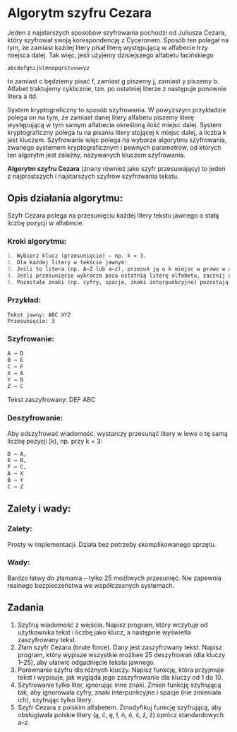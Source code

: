 # Algorytm szyfru Cezara

Jeden z najstarszych sposobów szyfrowania pochodzi od Juliusza Cezara, 
który szyfrował swoją korespondencję z Cyceronem. Sposób ten polegał na tym, 
że zamiast każdej litery pisał literę występującą w alfabecie trzy miejsca dalej. 
Tak więc, jeśli użyjemy dzisiejszego alfabetu łacińskiego

   `abcdefghijklmnopqrstuvwxyz`

to zamiast c będziemy pisać f, zamiast g piszemy j, zamiast y piszemy b. 
Alfabet traktujemy cyklicznie, tzn. po ostatniej literze z następuje ponownie litera a itd.

System kryptograficzny to sposób szyfrowania. W powyższym przykładzie polega on na tym, 
że zamiast danej litery alfabetu piszemy literę występującą w tym samym alfabecie określoną 
ilość miejsc dalej. System kryptograficzny polega tu na pisaniu litery stojącej k miejsc 
dalej, a liczba k jest kluczem. Szyfrowanie więc polega na wyborze algorytmu szyfrowania, 
zwanego systemem kryptograficznym i pewnych parametrów, od których ten algorytm 
jest zależny, nazywanych kluczem szyfrowania.

**Algorytm szyfru Cezara** (znany również jako szyfr przesuwający) to jeden z najprostszych 
i najstarszych szyfrów szyfrowania tekstu. 

## Opis działania algorytmu:

Szyfr Cezara polega na przesunięciu każdej litery tekstu jawnego o stałą liczbę pozycji 
w alfabecie.

### Kroki algorytmu:
```markdown
1. Wybierz klucz (przesunięcie) – np. k = 3.
2. Dla każdej litery w tekście jawnym:
3. Jeśli to litera (np. A–Z lub a–z), przesuń ją o k miejsc w prawo w alfabecie.
4. Jeśli przesunięcie wykracza poza ostatnią literę alfabetu, zacznij od początku (czyli alfabet działa cyklicznie).
5. Pozostałe znaki (np. cyfry, spacje, znaki interpunkcyjne) pozostają niezmienione.
```

### Przykład:
    Tekst jawny: ABC XYZ
    Przesunięcie: 3

### Szyfrowanie:
```markdown
A → D
B → E
C → F
X → A
Y → B
Z → C
```
Tekst zaszyfrowany: DEF ABC

### Deszyfrowanie:

Aby odszyfrować wiadomość, wystarczy przesunąć litery w lewo o tę samą liczbę pozycji (k), 
np. przy k = 3: 
```markdown
D → A, 
E → B, 
F → C, 
A → X
B → Y
C → Z
```

## Zalety i wady:

### Zalety:

Prosty w implementacji.
Działa bez potrzeby skomplikowanego sprzętu.

### Wady:

Bardzo łatwy do złamania – tylko 25 możliwych przesunięć.
Nie zapewnia realnego bezpieczeństwa we współczesnych systemach.



## Zadania

1. Szyfruj wiadomość z wejścia. Napisz program, który wczytuje od użytkownika tekst 
i liczbę jako klucz, a następnie wyświetla zaszyfrowany tekst. 
2. Złam szyfr Cezara (brute force). Dany jest zaszyfrowany tekst. Napisz program, 
który wypisze wszystkie możliwe 25 deszyfrowań (dla kluczy 1–25), aby ułatwić 
odgadnięcie tekstu jawnego.
3. Porównanie szyfru dla różnych kluczy. Napisz funkcję, która przyjmuje tekst 
i wypisuje, jak wygląda jego zaszyfrowanie dla kluczy od 1 do 10. 
4. Szyfrowanie tylko liter, ignorując inne znaki. Zmień funkcję szyfrującą tak, 
aby ignorowała cyfry, znaki interpunkcyjne i spacje (nie zmieniała ich), 
szyfrując tylko litery.
5. Szyfr Cezara z polskim alfabetem. Zmodyfikuj funkcję szyfrującą, 
aby obsługiwała polskie litery (ą, ć, ę, ł, ń, ó, ś, ź, ż) oprócz standardowych a–z.